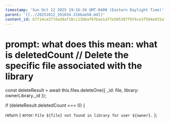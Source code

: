 ```yaml
---
timestamp: 'Sun Oct 12 2025 19:16:34 GMT-0400 (Eastern Daylight Time)'
parent: '[[../20251012_191634.316baa58.md]]'
content_id: b7f14ce377dad9af18cc13bbaf6fbae1af7e505387f974ce3f504e815afe7ae8
---
```


# prompt: what does this mean: what is deletedCount // Delete the specific file associated with the library

const deleteResult = await this.files.deleteOne({ \_id: file, library: ownerLibrary.\_id });

if (deleteResult.deletedCount === 0) {

return { error: `File ${file} not found in library for user ${owner}.` };
